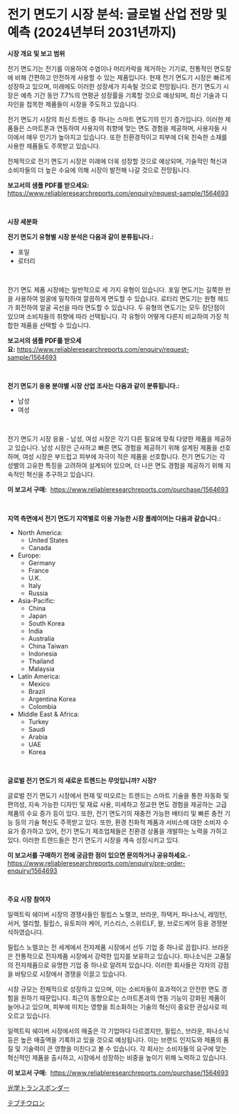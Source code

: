 <p><h1>전기 면도기 시장 분석: 글로벌 산업 전망 및 예측 (2024년부터 2031년까지)</h1></p><p><strong>시장 개요 및 보고 범위</strong></p>
<p><p>전기 면도기는 전기를 이용하여 수염이나 머리카락을 제거하는 기기로, 전통적인 면도칼에 비해 간편하고 안전하게 사용할 수 있는 제품입니다. 현재 전기 면도기 시장은 빠르게 성장하고 있으며, 미래에도 이러한 성장세가 지속될 것으로 전망됩니다. 전기 면도기 시장은 예측 기간 동안 7.7%의 연평균 성장률을 기록할 것으로 예상되며, 최신 기술과 디자인을 접목한 제품들이 시장을 주도하고 있습니다.</p><p>전기 면도기 시장의 최신 트렌드 중 하나는 스마트 면도기의 인기 증가입니다. 이러한 제품들은 스마트폰과 연동하여 사용자의 취향에 맞는 면도 경험을 제공하며, 사용자들 사이에서 매우 인기가 높아지고 있습니다. 또한 친환경적이고 피부에 더욱 친숙한 소재를 사용한 제품들도 주목받고 있습니다.</p><p>전체적으로 전기 면도기 시장은 미래에 더욱 성장할 것으로 예상되며, 기술적인 혁신과 소비자들의 더 높은 수요에 의해 시장이 발전해 나갈 것으로 전망됩니다.</p></p>
<p><strong>보고서의 샘플 PDF를 받으세요:</strong> <a href="https://www.reliableresearchreports.com/enquiry/request-sample/1564693">https://www.reliableresearchreports.com/enquiry/request-sample/1564693</a></p>
<p>&nbsp;</p>
<p><strong>시장 세분화</strong></p>
<p><strong>전기 면도기 유형별 시장 분석은 다음과 같이 분류됩니다.:</strong></p>
<p><ul><li>포일</li><li>로터리</li></ul></p>
<p>&nbsp;</p>
<p><p>전기 면도 제품 시장에는 일반적으로 세 가지 유형이 있습니다. 포일 면도기는 길쭉한 판을 사용하여 얼굴에 밀착하여 깔끔하게 면도할 수 있습니다. 로터리 면도기는 원형 헤드가 회전하여 얼굴 곡선을 따라 면도할 수 있습니다. 두 유형의 면도기는 모두 장단점이 있으며 소비자들의 취향에 따라 선택됩니다. 각 유형이 어떻게 다른지 비교하여 가장 적합한 제품을 선택할 수 있습니다.</p></p>
<p><strong>보고서의 샘플 PDF를 받으세요:</strong>&nbsp;<a href="https://www.reliableresearchreports.com/enquiry/request-sample/1564693">https://www.reliableresearchreports.com/enquiry/request-sample/1564693</a></p>
<p>&nbsp;</p>
<p><strong> 전기 면도기 응용 분야별 시장 산업 조사는 다음과 같이 분류됩니다.:</strong></p>
<p><ul><li>남성</li><li>여성</li></ul></p>
<p>&nbsp;</p>
<p><p>전기 면도기 시장 응용 - 남성, 여성 시장은 각기 다른 필요에 맞춰 다양한 제품을 제공하고 있습니다. 남성 시장은 근사하고 빠른 면도 경험을 제공하기 위해 설계된 제품을 선호하며, 여성 시장은 부드럽고 피부에 자극이 적은 제품을 선호합니다. 전기 면도기는 각 성별의 고유한 특징을 고려하여 설계되어 있으며, 더 나은 면도 경험을 제공하기 위해 지속적인 혁신을 추구하고 있습니다.</p></p>
<p><strong>이 보고서 구매:</strong>&nbsp; <a href="https://www.reliableresearchreports.com/purchase/1564693">https://www.reliableresearchreports.com/purchase/1564693</a></p>
<p>&nbsp;</p>
<p><strong>지역 측면에서 전기 면도기 지역별로 이용 가능한 시장 플레이어는 다음과 같습니다.:</strong></p>
<p><ul>
    <li>
        North America:
        <ul>
            <li>United States</li>
            <li>Canada</li>
        </ul>
    </li>
    <li>
        Europe:
        <ul>
            <li>Germany</li>
            <li>France</li>
            <li>U.K.</li>
            <li>Italy</li>
            <li>Russia</li>
        </ul>
    </li>
    <li>
        Asia-Pacific:
        <ul>
            <li>China</li>
            <li>Japan</li>
            <li>South Korea</li>
            <li>India</li>
            <li>Australia</li>
            <li>China Taiwan</li>
            <li>Indonesia</li>
            <li>Thailand</li>
            <li>Malaysia</li>
        </ul>
    </li>
    <li>
        Latin America:
        <ul>
            <li>Mexico</li>
            <li>Brazil</li>
            <li>Argentina Korea</li>
            <li>Colombia</li>
        </ul>
    </li>
    <li>
        Middle East & Africa:
        <ul>
            <li>Turkey</li>
            <li>Saudi</li>
            <li>Arabia</li>
            <li>UAE</li>
            <li>Korea</li>
        </ul>
    </li>
    </ul></p>
<p>&nbsp;</p>
<p><strong>글로벌 전기 면도기 의 새로운 트렌드는 무엇입니까? 시장?</strong></p>
<p><p>글로벌 전기 면도기 시장에서 현재 및 떠오르는 트렌드는 스마트 기술을 통한 자동화 및 편의성, 지속 가능한 디자인 및 재료 사용, 미세하고 정교한 면도 경험을 제공하는 고급 제품의 수요 증가 등이 있다. 또한, 전기 면도기의 재충전 가능한 배터리 및 빠른 충전 기능 등의 기술 혁신도 주목받고 있다. 또한, 환경 친화적 제품과 서비스에 대한 소비자 수요가 증가하고 있어, 전기 면도기 제조업체들은 친환경 상품을 개발하는 노력을 가하고 있다. 이러한 트렌드들은 전기 면도기 시장을 계속 성장시키고 있다.</p></p>
<p><strong>이 보고서를 구매하기 전에 궁금한 점이 있으면 문의하거나 공유하세요.</strong>- <a href="https://www.reliableresearchreports.com/enquiry/pre-order-enquiry/1564693">https://www.reliableresearchreports.com/enquiry/pre-order-enquiry/1564693</a></p>
<p>&nbsp;</p>
<p><strong>주요 시장 참여자</strong></p>
<p><p>일렉트릭 쉐이버 시장의 경쟁사들인 필립스 노렐코, 브라운, 하텍커, 파나소닉, 레밍턴, 서커, 엘리할, 필립스, 유토피아 케어, 키스리스, 스위트LF, 왈, 브로드케어 등을 경쟁분석하였습니다.</p><p>필립스 노렐코는 전 세계에서 전자제품 시장에서 선두 기업 중 하나로 꼽힙니다. 브라운은 전통적으로 전자제품 시장에서 강력한 입지를 보유하고 있습니다. 파나소닉은 고품질의 전자제품으로 유명한 기업 중 하나로 알려져 있습니다. 이러한 회사들은 각자의 강점을 바탕으로 시장에서 경쟁을 이끌고 있습니다.</p><p>시장 규모는 전체적으로 성장하고 있으며, 이는 소비자들이 효과적이고 안전한 면도 경험을 원하기 때문입니다. 최근의 동향으로는 스마트폰과의 연동 기능이 강화된 제품이 늘어나고 있으며, 피부에 미치는 영향을 최소화하는 기술의 혁신이 중요한 관심사로 떠오르고 있습니다.</p><p>일렉트릭 쉐이버 시장에서의 매출은 각 기업마다 다르겠지만, 필립스, 브라운, 파나소닉 등은 높은 매출액을 기록하고 있을 것으로 예상됩니다. 이는 브랜드 인지도와 제품의 품질 및 기술력이 큰 영향을 미친다고 볼 수 있습니다. 각 회사는 소비자들의 요구에 맞는 혁신적인 제품을 출시하고, 시장에서 성장하는 비중을 높이기 위해 노력하고 있습니다.</p></p>
<p><strong>이 보고서 구매:</strong>&nbsp;&nbsp;<a href="https://www.reliableresearchreports.com/purchase/1564693">https://www.reliableresearchreports.com/purchase/1564693</a></p>
<p><p><a href="https://medium.com/@susanjprice2023/%E5%85%89%E3%83%88%E3%83%A9%E3%83%B3%E3%82%B9%E3%83%9D%E3%83%B3%E3%83%80%E3%83%BC%E3%83%9E%E3%83%BC%E3%82%B1%E3%83%83%E3%83%88-%E7%AB%B6%E4%BA%89%E5%88%86%E6%9E%90-%E5%B8%82%E5%A0%B4%E5%8B%95%E5%90%91-2031%E5%B9%B4%E3%81%BE%E3%81%A7%E3%81%AE%E4%BA%88%E6%B8%AC-27ecb31ad9b3">光学トランスポンダー</a></p><p><a href="https://github.com/zekaoe592392/Market-Research-Report-List-1/blob/main/90809767220.md">テブチウロン</a></p></p>
